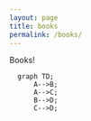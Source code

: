 ```yaml
---
layout: page
title: books
permalink: /books/
---
```


Books!

```mermaid
  graph TD;
      A-->B;
      A-->C;
      B-->D;
      C-->D;
```
